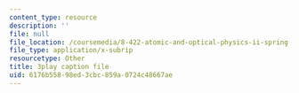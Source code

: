 ```yaml
---
content_type: resource
description: ''
file: null
file_location: /coursemedia/8-422-atomic-and-optical-physics-ii-spring-2013/6176b55898ed3cbc859a0724c48667ae_QE-9hHvOles.srt
file_type: application/x-subrip
resourcetype: Other
title: 3play caption file
uid: 6176b558-98ed-3cbc-859a-0724c48667ae
---
```

